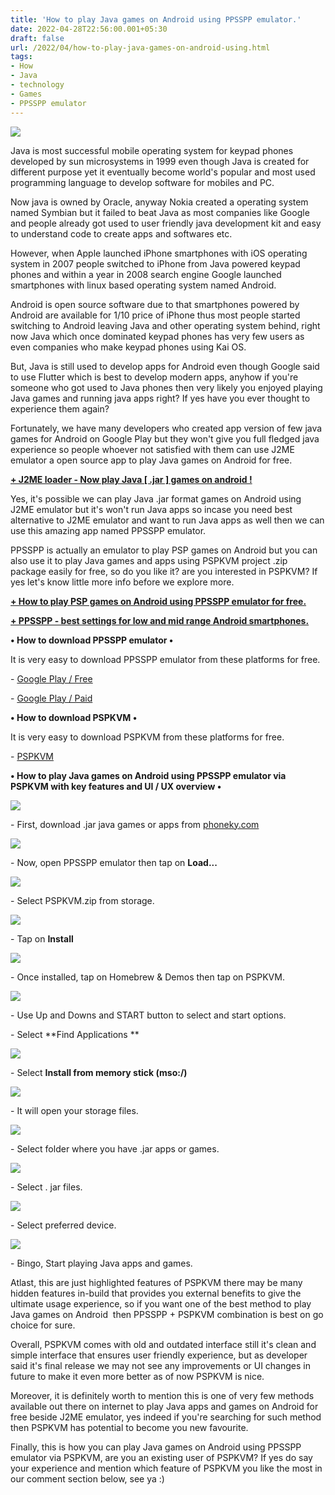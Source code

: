 ```yaml
---
title: 'How to play Java games on Android using PPSSPP emulator.'
date: 2022-04-28T22:56:00.001+05:30
draft: false
url: /2022/04/how-to-play-java-games-on-android-using.html
tags: 
- How
- Java
- technology
- Games
- PPSSPP emulator
---
```


 [![](https://lh3.googleusercontent.com/-TmiA6RZ9H3I/YmrOSMQslmI/AAAAAAAAKcs/CDiZW_OVYK0HHEyal2Xz1etLd21CJX5NwCNcBGAsYHQ/s1600/1651166788275392-0.png)](https://lh3.googleusercontent.com/-TmiA6RZ9H3I/YmrOSMQslmI/AAAAAAAAKcs/CDiZW_OVYK0HHEyal2Xz1etLd21CJX5NwCNcBGAsYHQ/s1600/1651166788275392-0.png) 

  

Java is most successful mobile operating system for keypad phones developed by sun microsystems in 1999 even though Java is created for different purpose yet it eventually become world's popular and most used programming language to develop software for mobiles and PC.

  

Now java is owned by Oracle, anyway Nokia created a operating system named Symbian but it failed to beat Java as most companies like Google and people already got used to user friendly java development kit and easy to understand code to create apps and softwares etc.

  

However, when Apple launched iPhone smartphones with iOS operating system in 2007 people switched to iPhone from Java powered keypad phones and within a year in 2008 search engine Google launched smartphones with linux based operating system named Android.

  

Android is open source software due to that smartphones powered by Android are available for 1/10 price of iPhone thus most people started switching to Android leaving Java and other operating system behind, right now Java which once dominated keypad phones has very few users as even companies who make keypad phones using Kai OS.

  

But, Java is still used to develop apps for Android even though Google said to use Flutter which is best to develop modern apps, anyhow if you're someone who got used to Java phones then very likely you enjoyed playing Java games and running java apps right? If yes have you ever thought to experience them again?

  

Fortunately, we have many developers who created app version of few java games for Android on Google Play but they won't give you full fledged java experience so people whoever not satisfied with them can use J2ME emulator a open source app to play Java games on Android for free.

  

**[\+ J2ME loader - Now play Java \[ .jar \] games on android !](https://www.techtracker.in/2021/01/j2me-loader-now-play-java-jar-games-on.html)**

  

Yes, it's possible we can play Java .jar format games on Android using J2ME emulator but it's won't run Java apps so incase you need best alternative to J2ME emulator and want to run Java apps as well then we can use this amazing app named PPSSPP emulator.

  

PPSSPP is actually an emulator to play PSP games on Android but you can also use it to play Java games and apps using PSPKVM project .zip package easily for free, so do you like it? are you interested in PSPKVM? If yes let's know little more info before we explore more.

  

**[\+ How to play PSP games on Android using PPSSPP emulator for free.](https://www.techtracker.in/2022/04/how-to-play-psp-games-on-android-using.html)**

**[\+ PPSSPP - best settings for low and mid range Android smartphones.](https://www.techtracker.in/2022/04/ppsspp-best-settings-for-low-and-mid.html)**

  

**• How to download PPSSPP emulator •**

It is very easy to download PPSSPP emulator from these platforms for free.

  

\- [Google Play / Free](https://play.google.com/store/apps/details?id=org.ppsspp.ppsspp)

\- [Google Play / Paid](https://play.google.com/store/apps/details?id=org.ppsspp.ppssppgold)

  

**• How to download PSPKVM •**

It is very easy to download PSPKVM from these platforms for free.

  

\- [PSPKVM](https://sourceforge.net/projects/pspkvm/)

  

**• How to play Java games on Android using PPSSPP emulator via PSPKVM with key features and UI / UX overview •**

 **[![](https://lh3.googleusercontent.com/-cCMaF_KdGsc/YmrOQw-E7vI/AAAAAAAAKco/VFc1W6-bZes46h9ooGZINAq6DzJhZN_lACNcBGAsYHQ/s1600/1651166783736508-1.png)](https://lh3.googleusercontent.com/-cCMaF_KdGsc/YmrOQw-E7vI/AAAAAAAAKco/VFc1W6-bZes46h9ooGZINAq6DzJhZN_lACNcBGAsYHQ/s1600/1651166783736508-1.png)** 

\- First, download .jar java games or apps from [phoneky.com](http://phoneky.com)

 **[![](https://lh3.googleusercontent.com/-3o8PzIouN38/YmrOP4IuXKI/AAAAAAAAKck/8yiiuxYw6tUJjsQYgoRN1W_DTaoKrNphwCNcBGAsYHQ/s1600/1651166779705575-2.png)](https://lh3.googleusercontent.com/-3o8PzIouN38/YmrOP4IuXKI/AAAAAAAAKck/8yiiuxYw6tUJjsQYgoRN1W_DTaoKrNphwCNcBGAsYHQ/s1600/1651166779705575-2.png)** 

\- Now, open PPSSPP emulator then tap on **Load...**

 **[![](https://lh3.googleusercontent.com/-J11ByD-2K74/YmrOOxVb-tI/AAAAAAAAKcg/5H0IZjXZjlwsPfMHnfviSFTIDo_ZKKNcACNcBGAsYHQ/s1600/1651166776817847-3.png)](https://lh3.googleusercontent.com/-J11ByD-2K74/YmrOOxVb-tI/AAAAAAAAKcg/5H0IZjXZjlwsPfMHnfviSFTIDo_ZKKNcACNcBGAsYHQ/s1600/1651166776817847-3.png)** 

\- Select PSPKVM.zip from storage.

  

 [![](https://lh3.googleusercontent.com/-YoXznkBjQcY/YmrOOA5jneI/AAAAAAAAKcc/X4DRSRpOZeIQfWacSyzsMpzE4i9NbhuGgCNcBGAsYHQ/s1600/1651166773220934-4.png)](https://lh3.googleusercontent.com/-YoXznkBjQcY/YmrOOA5jneI/AAAAAAAAKcc/X4DRSRpOZeIQfWacSyzsMpzE4i9NbhuGgCNcBGAsYHQ/s1600/1651166773220934-4.png) 

  

\- Tap on **Install**

**[![](https://lh3.googleusercontent.com/-z-NsPUIvSNc/YmrONN7uA5I/AAAAAAAAKcY/YEofptaxAsgw3Dau-jizCzhBEPJEuCqEQCNcBGAsYHQ/s1600/1651166769054172-5.png)](https://lh3.googleusercontent.com/-z-NsPUIvSNc/YmrONN7uA5I/AAAAAAAAKcY/YEofptaxAsgw3Dau-jizCzhBEPJEuCqEQCNcBGAsYHQ/s1600/1651166769054172-5.png)**   

\- Once installed, tap on Homebrew & Demos then tap on PSPKVM.

  

 [![](https://lh3.googleusercontent.com/-rbmtwTosLVo/YmrOMF3cm_I/AAAAAAAAKcU/igSexiYkSX0v9fkQFj3bt-pIAndvtyrZACNcBGAsYHQ/s1600/1651166765061488-6.png)](https://lh3.googleusercontent.com/-rbmtwTosLVo/YmrOMF3cm_I/AAAAAAAAKcU/igSexiYkSX0v9fkQFj3bt-pIAndvtyrZACNcBGAsYHQ/s1600/1651166765061488-6.png) 

  

\- Use Up and Downs and START button to select and start options.

  

\- Select **Find Applications **

  

 [![](https://lh3.googleusercontent.com/-ynghDSpH5Gg/YmrOLBxAbwI/AAAAAAAAKcQ/kitXA8t27pA_wtNNL2HSXMeGs3bjeS2GgCNcBGAsYHQ/s1600/1651166759917258-7.png)](https://lh3.googleusercontent.com/-ynghDSpH5Gg/YmrOLBxAbwI/AAAAAAAAKcQ/kitXA8t27pA_wtNNL2HSXMeGs3bjeS2GgCNcBGAsYHQ/s1600/1651166759917258-7.png) 

  

\- Select **Install from memory stick (mso:/)**

  

 [![](https://lh3.googleusercontent.com/-3mZ1qdRieps/YmrOJ5nrlXI/AAAAAAAAKcM/6YPW-iD3tJQjAHJ-MymUa8L0z1Tkdb_NACNcBGAsYHQ/s1600/1651166755366154-8.png)](https://lh3.googleusercontent.com/-3mZ1qdRieps/YmrOJ5nrlXI/AAAAAAAAKcM/6YPW-iD3tJQjAHJ-MymUa8L0z1Tkdb_NACNcBGAsYHQ/s1600/1651166755366154-8.png) 

  

\- It will open your storage files.

  

 [![](https://lh3.googleusercontent.com/-y2r4_6nTL48/YmrOIm3-rRI/AAAAAAAAKcI/iwZZOf2oq_kOSYb0uPWc_bmUsTZL8WttwCNcBGAsYHQ/s1600/1651166751080574-9.png)](https://lh3.googleusercontent.com/-y2r4_6nTL48/YmrOIm3-rRI/AAAAAAAAKcI/iwZZOf2oq_kOSYb0uPWc_bmUsTZL8WttwCNcBGAsYHQ/s1600/1651166751080574-9.png) 

  

\- Select folder where you have .jar apps or games.

  

 [![](https://lh3.googleusercontent.com/-NLUAXvvMPh4/YmrOHqWAo9I/AAAAAAAAKcE/ADuUWok8V0ctYFFUHkq45aukJ2q_PIq0gCNcBGAsYHQ/s1600/1651166745345282-10.png)](https://lh3.googleusercontent.com/-NLUAXvvMPh4/YmrOHqWAo9I/AAAAAAAAKcE/ADuUWok8V0ctYFFUHkq45aukJ2q_PIq0gCNcBGAsYHQ/s1600/1651166745345282-10.png) 

  

\- Select . jar files.

  

 [![](https://lh3.googleusercontent.com/-VCmnYd7M9nE/YmrOGO_MTSI/AAAAAAAAKcA/b1eFTQpD6dUUfJ5fPg1gbiD-rahGM2RiACNcBGAsYHQ/s1600/1651166740247651-11.png)](https://lh3.googleusercontent.com/-VCmnYd7M9nE/YmrOGO_MTSI/AAAAAAAAKcA/b1eFTQpD6dUUfJ5fPg1gbiD-rahGM2RiACNcBGAsYHQ/s1600/1651166740247651-11.png) 

  

\- Select preferred device.

  

 [![](https://lh3.googleusercontent.com/-mJpk95FBR8M/YmrOE6WsoWI/AAAAAAAAKb8/jT__20gCDpQPpBcSpNQPRKmWCLYNI7S_gCNcBGAsYHQ/s1600/1651166734322034-12.png)](https://lh3.googleusercontent.com/-mJpk95FBR8M/YmrOE6WsoWI/AAAAAAAAKb8/jT__20gCDpQPpBcSpNQPRKmWCLYNI7S_gCNcBGAsYHQ/s1600/1651166734322034-12.png) 

  

\- Bingo, Start playing Java apps and games.

  

Atlast, this are just highlighted features of PSPKVM there may be many hidden features in-build that provides you external benefits to give the ultimate usage experience, so if you want one of the best method to play Java games on Android  then PPSSPP + PSPKVM combination is best on go choice for sure.

  

Overall, PSPKVM comes with old and outdated interface still it's clean and simple interface that ensures user friendly experience, but as developer said it's final release we may not see any improvements or UI changes in future to make it even more better as of now PSPKVM is nice.  

  

Moreover, it is definitely worth to mention this is one of very few methods available out there on internet to play Java apps and games on Android for free beside J2ME emulator, yes indeed if you're searching for such method then PSPKVM has potential to become you new favourite.

  

Finally, this is how you can play Java games on Android using PPSSPP emulator via PSPKVM, are you an existing user of PSPKVM? If yes do say your experience and mention which feature of PSPKVM you like the most in our comment section below, see ya :)